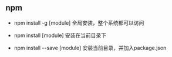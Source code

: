 ## npm

* npm install -g [module]  全局安装，整个系统都可以访问

* npm install [module]  安装在当前目录下

* npm install --save [module]   安装当前目录，并加入package.json
